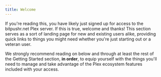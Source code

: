 ```yaml
---
title: Welcome
---
```


If you're reading this, you have likely just signed up for access to the bitpushr.net Plex server. If this is true, welcome and thanks! This section serves as a sort of landing page for new and existing users alike, providing quick links to things you might need whether you're just starting out or a veteran user.

We strongly recommend reading on below and through at least the rest of the Getting Started section, **in order**, to equip yourself with the things you'll need to manage and take advantage of the Plex ecosystem features included with your access.
